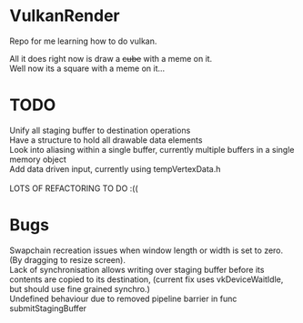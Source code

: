 # VulkanRender
Repo for me learning how to do vulkan.

All it does right now is draw a ~~cube~~ with a meme on it.\
Well now its a square with a meme on it...

# TODO
Unify all staging buffer to destination operations\
Have a structure to hold all drawable data elements\
Look into aliasing within a single buffer, currently multiple buffers in a single memory object\
Add data driven input, currently using tempVertexData.h\
\
LOTS OF REFACTORING TO DO :((


# Bugs
Swapchain recreation issues when window length or width is set to zero. (By dragging to resize screen). \
Lack of synchronisation allows writing over staging buffer before its contents are copied to its destination, (current fix uses vkDeviceWaitIdle, but should use fine grained synchro.)\
Undefined behaviour due to removed pipeline barrier in func submitStagingBuffer